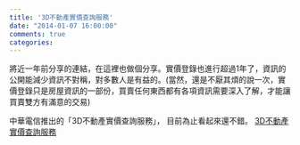 ```yaml
---
title: '3D不動產實價查詢服務'
date: "2014-01-07 16:00:00"
comments: true
categories: 
---
```

將近一年前分享的連結，在這裡也做個分享。實價登錄也進行超過1年了，資訊的公開能減少資訊不對稱，對多數人是有益的。(當然，還是不厭其煩的說一次，實價登錄只是房屋資訊的一部份，買賣任何東西都有各項資訊需要深入了解，才能讓買賣雙方有滿意的交易)

中華電信推出的「3D不動產實價查詢服務」，
目前為止看起來還不錯。
[3D不動產實價查詢服務](http://showtaiwan.hinet.net/3DRealPrice/)